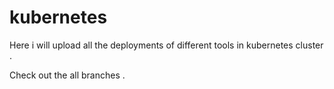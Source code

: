 # kubernetes
Here  i will upload all the deployments of different tools in kubernetes cluster .


Check out the all branches . 
